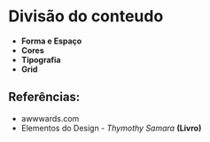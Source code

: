 # Divisão do conteudo

* **Forma e Espaço**
* **Cores**
* **Tipografia**
* **Grid**

## Referências:

* awwwards.com
* Elementos do Design - *Thymothy Samara* **(Livro)**